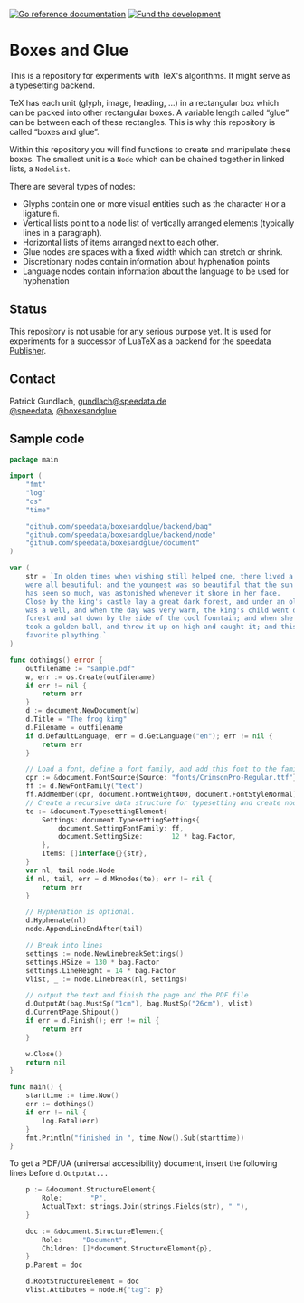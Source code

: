 [![Go reference documentation](https://img.shields.io/badge/doc-go%20reference-73FA79)](https://pkg.go.dev/github.com/speedata/boxesandglue)&nbsp;[![Fund the development](https://img.shields.io/badge/Sponsor-Fund%20development-yellow)](https://github.com/sponsors/speedata)

# Boxes and Glue

This is a repository for experiments with TeX's algorithms. It might serve as a typesetting backend.

TeX has each unit (glyph, image, heading, ...) in a rectangular box which can be packed into other rectangular boxes. A variable length called “glue” can be between each of these rectangles. This is why this repository is called “boxes and glue”.

Within this repository you will find functions to create and manipulate these boxes.
The smallest unit is a `Node` which can be chained together in linked lists, a `Nodelist`.

There are several types of nodes:

* Glyphs contain one or more visual entities such as the character `H` or a ligature `ﬁ`.
* Vertical lists point to a node list of vertically arranged elements (typically lines in a paragraph).
* Horizontal lists of items arranged next to each other.
* Glue nodes are spaces with a fixed width which can stretch or shrink.
* Discretionary nodes contain information about hyphenation points
* Language nodes contain information about the language to be used for hyphenation

## Status

This repository is not usable for any serious purpose yet. It is used for experiments for a successor of LuaTeX as a backend for the [speedata Publisher](https://github.com/speedata/publisher/).

## Contact

Patrick Gundlach, <gundlach@speedata.de><br>
[@speedata](https://twitter.com/speedata), [@boxesandglue](https://twitter.com/boxesandglue)

## Sample code

```go
package main

import (
	"fmt"
	"log"
	"os"
	"time"

	"github.com/speedata/boxesandglue/backend/bag"
	"github.com/speedata/boxesandglue/backend/node"
	"github.com/speedata/boxesandglue/document"
)

var (
	str = `In olden times when wishing still helped one, there lived a king whose daughters
	were all beautiful; and the youngest was so beautiful that the sun itself, which
	has seen so much, was astonished whenever it shone in her face.
	Close by the king's castle lay a great dark forest, and under an old lime-tree in the forest
	was a well, and when the day was very warm, the king's child went out into the
	forest and sat down by the side of the cool fountain; and when she was bored she
	took a golden ball, and threw it up on high and caught it; and this ball was her
	favorite plaything.`
)

func dothings() error {
	outfilename := "sample.pdf"
	w, err := os.Create(outfilename)
	if err != nil {
		return err
	}
	d := document.NewDocument(w)
	d.Title = "The frog king"
	d.Filename = outfilename
	if d.DefaultLanguage, err = d.GetLanguage("en"); err != nil {
		return err
	}

	// Load a font, define a font family, and add this font to the family.
	cpr := &document.FontSource{Source: "fonts/CrimsonPro-Regular.ttf"}
	ff := d.NewFontFamily("text")
	ff.AddMember(cpr, document.FontWeight400, document.FontStyleNormal)
	// Create a recursive data structure for typesetting and create nodes.
	te := &document.TypesettingElement{
		Settings: document.TypesettingSettings{
			document.SettingFontFamily: ff,
			document.SettingSize:       12 * bag.Factor,
		},
		Items: []interface{}{str},
	}
	var nl, tail node.Node
	if nl, tail, err = d.Mknodes(te); err != nil {
		return err
	}

	// Hyphenation is optional.
	d.Hyphenate(nl)
	node.AppendLineEndAfter(tail)

	// Break into lines
	settings := node.NewLinebreakSettings()
	settings.HSize = 130 * bag.Factor
	settings.LineHeight = 14 * bag.Factor
	vlist, _ := node.Linebreak(nl, settings)

	// output the text and finish the page and the PDF file
	d.OutputAt(bag.MustSp("1cm"), bag.MustSp("26cm"), vlist)
	d.CurrentPage.Shipout()
	if err = d.Finish(); err != nil {
		return err
	}

	w.Close()
	return nil
}

func main() {
	starttime := time.Now()
	err := dothings()
	if err != nil {
		log.Fatal(err)
	}
	fmt.Println("finished in ", time.Now().Sub(starttime))
}
```


To get a PDF/UA (universal accessibility) document, insert the following lines before `d.OutputAt...`

```go
	p := &document.StructureElement{
		Role:       "P",
		ActualText: strings.Join(strings.Fields(str), " "),
	}

	doc := &document.StructureElement{
		Role:     "Document",
		Children: []*document.StructureElement{p},
	}
	p.Parent = doc

	d.RootStructureElement = doc
	vlist.Attibutes = node.H{"tag": p}
```

